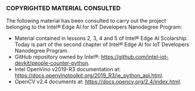 ### COPYRIGHTED MATERIAL CONSULTED

The following material has been consulted to carry out the project belonging to the Intel® Edge AI for IoT Developers Nanodegree Program:

* Material contained in lessons 2, 3, 4 and 5 of Intel® Edge AI Scolarship. Today is part of the second chapter of Intel® Edge AI for IoT Developers Nanodegree Program.
* GitHub repository owned by Intel®: https://github.com/intel-iot-devkit/people-counter-python.
* Intel OpenVino v2019-R3 documentation at: https://docs.openvinotoolkit.org/2019_R3/ie_python_api.html.
* OpenCV v2.4 documents at: https://docs.opencv.org/2.4/index.html.
